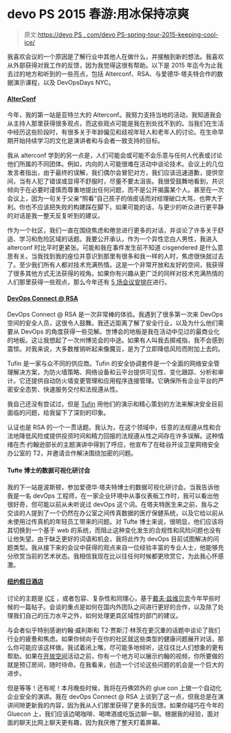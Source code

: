 # devo PS 2015 春游:用冰保持凉爽

> 原文:[https://devo PS . com/devo PS-spring-tour-2015-keeping-cool-ice/](https://devops.com/devops-spring-tour-2015-keeping-cool-ice/)

我喜欢会议的一个原因是了解行业中其他人在做什么，并接触到新的想法。我喜欢从外部获得对我工作的反馈，因为我觉得这很有帮助。以下是 2015 年迄今为止我去过的地方和听到的一些亮点，包括 Alterconf、RSA、与爱德华·塔夫特合作的数据演示课程，以及 DevOpsDays NYC。

#### [AlterConf](http://www.alterconf.com/sessions)

今年，我的第一站是亚特兰大的 Alterconf。我努力支持当地的活动，我知道我会从主持人那里获得很多观点，而这些观点可能是我在别处找不到的。当我们在生活中经历这些阶段时，有很多关于年龄偏见和歧视年轻人和老年人的讨论。在生命早期开始持续学习的文化是演讲者和与会者一致支持的目标。

我从 alterconf 学到的另一点是，人们可能会或可能不会乐意与任何人代表或讨论他们所属的不同团体。例如，内向的人可能很难在活动中谈论技术。会议上的几位发言者指出，由于最终的误解，我们偶尔会冒犯对方，我们应该迅速道歉，提供空间，当有人犯了错误或显得不舒服时，尽量不要太沮丧。我很受鼓舞地看到，共识倾向于在必要时谨慎而尊重地提出任何问题，而不是公开揭露某个人。甚至在一次会议上，因为一句关于父亲“照看”自己孩子的俏皮话而对经理破口大骂，也弊大于利。你也不应该把失败的构建踩在脚下。如果可能的话，与更少的听众进行更平静的对话是我一整天反复听到的建议。

作为一个社区，我们一直在围绕焦虑和倦怠进行更多的对话，并谈论了许多关于舒适、学习和危险区域的话题。我要公开承认，作为一个异性恋白人男性，我进入 alterconf 时比平时更紧张。可能和我在事件发生前不知道 cisgendered 是什么意思有关。当我找到我的座位并意识到那里有很多和我一样的人时，焦虑很快就过去了。至少我们所有人都对技术充满热情。这是一个非常开放和友好的空间，我获得了很多其他方式无法获得的视角。如果你有兴趣从更广泛的同样对技术充满热情的人们那里获得一些观点，那么今年还有 [5 场会议安排在](http://www.alterconf.com/sessions)进行。

#### [DevOps Connect @ RSA](http://www.devopsconnect.com/events/rsa-san-francisco/)

DevOps Connect @ RSA 是一次非常棒的体验。我遇到了很多第一次来 DevOps 空间的安全人员，这很令人鼓舞。我还近距离了解了安全行业，以及为什么他们需要从 DevOps 的角度获得一些见解。世博会的地板是我在活动中见过的最商业化的地板。这让我想起了一次州博览会的中途。如果有人叫我去掷戒指，我不会感到震惊。对我来说，大多数推销听起来像魔豆，是为了立即降低风险而附加上去的。

Tufin 是一家与众不同的供应商。Tufin 的安全协调套件是一个全面的网络安全管理解决方案，为防火墙策略、网络设备和云平台提供可见性、变化跟踪、分析和审计。它还提供自动防火墙变更管理和应用程序连接管理。它确保所有企业平台的严密安全态势、快速服务交付和法规遵从性。

我自己还没有尝试过，但是 [Tufin](http://www.tufin.com/products-solutions/products/orchestration-suite/) 用他们的演示和精心策划的方法来解决安全目前面临的问题，给我留下了深刻的印象。

认证也是 RSA 的一个一贯话题。我认为，在这个领域中，任意的法规遵从性和合法地降低风险或提供投资时间和精力回报的法规遵从性之间存在许多误解。这种情绪在杰·约翰逊部长的主题演讲中得到了呼应，他宣布了在硅谷开设卫星网络安全办公室的 T2，并邀请合作解决围绕加密的问题。

#### Tufte 博士的数据可视化研讨会

我的下一站是波斯顿，参加爱德华·塔夫特博士的数据可视化研讨会。当我告诉他我是一名 devOps 工程师，在一家企业环境中从事仪表板工作时，我可以看出他很好奇，但可能以前从未听说过 devOps 这个词。在塔夫特医生来之前，我与之交谈的人提到了一个仍然在办公室之间传真数据的医疗保健系统，以及它给以前从未使用过传真机的年轻员工带来的问题。对 Tufte 博士来说，很明显，他们应该将其切换到一个基于 web 的系统，而阻止这种变化发生的合规性和风险问题也没有让他失望。由于缺乏更好的词语和机会，我将此作为 devOps 目前试图解决的问题类型。我从接下来的会议中获得的观点来自一位经验丰富的专业人士，他能够充分欣赏当前的艺术状态。我相信我现在比以往任何时候都更欣赏它，为此我心怀感激。

#### [纽约假日酒店](http://www.devopsdays.org/events/2015-newyork/program/)

讨论的主题是 [ICE](http://radar.oreilly.com/2015/01/devops-keeps-it-cool-with-ice.html) ，或者包容、复杂性和同理心，基于[戴夫·兹维贝克](https://twitter.com/mindweather)今年早些时候的一篇帖子。会谈的重点是如何在国内外团队之间进行更好的合作，以及除了处理我们自己的压力水平之外，如何处理更具区域性的部门的建议。

与会者似乎特别感谢约翰·威利斯和 T2·贾斯汀·林茨在更沉重的话题中谈论了我们行业的疲惫和焦虑。如果你倾向于在你的社区就这些类型的健康问题展开对话，那么你可能应该这样做。我试着闭上嘴，尽可能多地倾听，这往往比人们想象的更有帮助。如果在[开放空间](http://www.devopsdays.org/pages/open-space-format/)活动之前，你有一个地方可以展示约翰的视频，你所要做的就是预订房间，随时待命。在我看来，创造一个讨论这些问题的机会是一个巨大的进步。

但是等等！还有呢！本月晚些时候，我将在丹佛郊外的 glue con 上做一个自动化企业安全的演讲。我在 devOps Connect @ RSA 上谈到了这一点，但我总是在演讲间隙更新我的内容，因为我从人们那里获得了更多的反馈。如果你碰巧在今年的 Gluecon 上，我们应该边喝咖啡、喝啤酒或吃饭边聊一聊。根据我的经验，面对面的聊天比网上聊天更有趣，因为我厌倦了整天盯着屏幕。